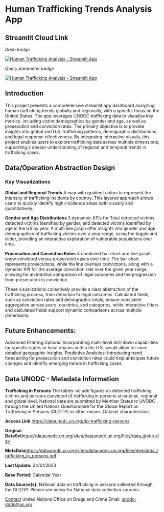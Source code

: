 # Human Trafficking Trends Analysis App

## Streamlit Cloud Link
_Dash badge_

[![Human Trafficking Analysis - Streamlit App](https://img.shields.io/badge/Human_Trafficking_Analysis-Streamlit_App-blue?style=for-the-badge)](https://humantrafficking.streamlit.app)

_Query parameter badge_

[![Human Trafficking Analysis - Streamlit App](https://img.shields.io/static/v1?label=Human+Trafficking+Analysis&message=Streamlit+App&color=blue&style=for-the-badge)](https://humantrafficking.streamlit.app)
      

## Introduction
This project presents a comprehensive streamlit app dashboard analyzing human trafficking trends globally and regionally, with a specific focus on the United States. The app leverages UNODC trafficking data to visualize key metrics, including victim demographics by gender and age, as well as prosecution and conviction rates. The primary objective is to provide insights into global and U.S. trafficking patterns, demographic distributions, and legal response effectiveness. By integrating interactive visuals, this project enables users to explore trafficking data across multiple dimensions, supporting a deeper understanding of regional and temporal trends in trafficking cases.

## Data/Operation Abstraction Design

### Key Visualizations
**Global and Regional Trends** A map with gradient colors to represent the intensity of trafficking incidents by country. This layered approach allows users to quickly identify high-incidence areas both visually and quantitatively.

**Gender and Age Distributions** 3 dynamnic KPIs for Total detected victims, detected victims identified by gender, and detected victims identified by age in the US by year. A multi line graph offer insights into gender and age demographics of trafficking victims over a year range, using the toggle and slider, providing an interactive exploration of vulnerable populations over time.

**Prosecution and Conviction Rates** A combined bar chart and line graph show convicted versus prosecuted cases over time. The bar chart represents prosecutions, while the line overlays convictions, along with a dynamic KPI for the average conviction rate over the given year range, allowing for an intuitive comparison of legal outcomes and the progression from prosecution to conviction.

These visualizations collectively provide a clear abstraction of the trafficking process, from detection to legal outcomes. Calculated fields, such as conviction rates and demographic totals, ensure consistent aggregation across years, countries, and categories, while interactive filters and calculated fields support dynamic comparisons across multiple dimensions.

## Future Enhancements:
Advanced Filtering Options: Incorporating multi-level drill-down capabilities for specific states or local regions within the U.S. would allow for more detailed geographic insights.
Predictive Analytics: Introducing trend forecasting for prosecution and conviction rates could help anticipate future changes and identify emerging trends in trafficking cases.

## Data UNODC - Metadata Information
**Trafficking in Persons**
The tables include figures on detected trafficking victims and persons convicted of
trafficking in persons at national, regional and global level. National data are
submitted by Member States to UNODC through the United Nations Questionnaire
for the Global Report on Trafficking in Persons (GLOTIP) or other means.
Dataset characteristics

**Access Link** https://dataunodc.un.org/dp-trafficking-persons

**Original DataSet**https://dataunodc.un.org/sites/dataunodc.un.org/files/data_glotip.xlsx

**MetaData**https://dataunodc.un.org/sites/dataunodc.un.org/files/metadata_trafficking_in_persons.pdf

**Last Update:** 24/01/2023

**Base Period:** Calendar Year

**Data Source(s):**  National data on trafficking in persons collected through the GLOTIP. Please see below for National data collection sources:

<u>Contact</u>
United Nations Office on Drugs and Crime
Email: unodc-ddds@un.org 
